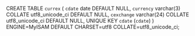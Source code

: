 CREATE TABLE `currex` (
  `cdate` date DEFAULT NULL,
  `currency` varchar(3) COLLATE utf8_unicode_ci DEFAULT NULL,
  `cexchange` varchar(24) COLLATE utf8_unicode_ci DEFAULT NULL,
  UNIQUE KEY `cdate` (`cdate`)
) ENGINE=MyISAM DEFAULT CHARSET=utf8 COLLATE=utf8_unicode_ci;
